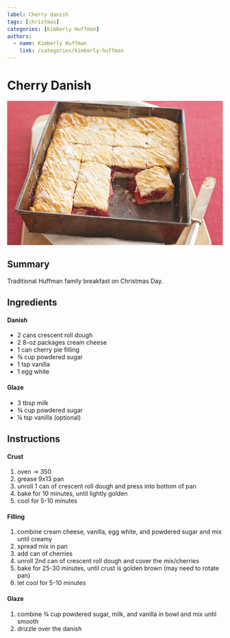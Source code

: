 ```yaml
---
label: Cherry danish
tags: [christmas]
categories: [Kimberly Huffman]
authors:
  - name: Kimberly Huffman
    link: /categories/kimberly-huffman
---
```


# Cherry Danish
![](/static/banners/tmp/cherry-danish.jpg)

## Summary
Traditional Huffman family breakfast on Christmas Day.

## Ingredients
#### Danish
- 2 cans crescent roll dough
- 2 8-oz packages cream cheese
- 1 can cherry pie filling
- ¾ cup powdered sugar
- 1 tsp vanilla
- 1 egg white

#### Glaze
- 3 tbsp milk
- ¾ cup powdered sugar
- ¼ tsp vanilla (optional)

## Instructions
#### Crust
1. oven -> 350
2. grease 9x13 pan
3. unroll 1 can of crescent roll dough and press into bottom of pan
4. bake for 10 minutes, until lightly golden
5. cool for 5-10 minutes

#### Filling
1. combine cream cheese, vanilla, egg white, and powdered sugar and mix until creamy
2. spread mix in pan
3. add can of cherries
4. unroll 2nd can of crescent roll dough and cover the mix/cherries
5. bake for 25-30 minutes, until crust is golden brown (may need to rotate pan)
6. let cool for 5-10 minutes

#### Glaze
1. combine ¾ cup powdered sugar, milk, and vanilla in bowl and mix until smooth
2. drizzle over the danish
